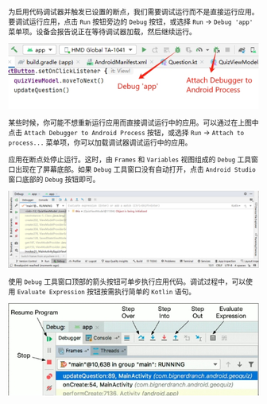 为启用代码调试器并触发已设置的断点，我们需要调试运行而不是直接运行应用。要调试运行应用，点击 `Run` 按钮旁边的 `Debug` 按钮，或选择 `Run` -> `Debug 'app'` 菜单项。设备会报告说正在等待调试器加载，然后继续运行。

![30](./images/30.png)

某些时候，你可能不想重新运行应用而直接调试运行中的应用。可以通过在上图中点击 `Attach Debugger to Android Process` 按钮，或选择 `Run` -> `Attach to process...` 菜单项，你可以加载调试器调试运行中的应用。

应用在断点处停止运行。这时，由 `Frames` 和 `Variables` 视图组成的 `Debug` 工具窗口出现在了屏幕底部。如果 `Debug` 工具窗口没有自动打开，点击 `Android Studio` 窗口底部的 `Debug` 按钮即可。

![31](./images/31.png)

使用 `Debug` 工具窗口顶部的箭头按钮可单步执行应用代码。调试过程中，可以使用 `Evaluate Expression` 按钮按需执行简单的 `Kotlin` 语句。

![32](./images/32.png)
